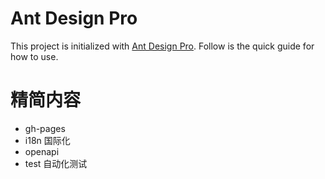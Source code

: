 # Ant Design Pro

This project is initialized with [Ant Design Pro](https://pro.ant.design). Follow is the quick guide for how to use.


# 精简内容

* gh-pages
* i18n 国际化
* openapi
* test 自动化测试
